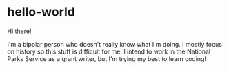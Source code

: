 # hello-world

Hi there!

I'm a bipolar person who doesn't really know what I'm doing. I mostly focus on history so this stuff is difficult for me.
I intend to work in the National Parks Service as a grant writer, but I'm trying my best to learn coding!
